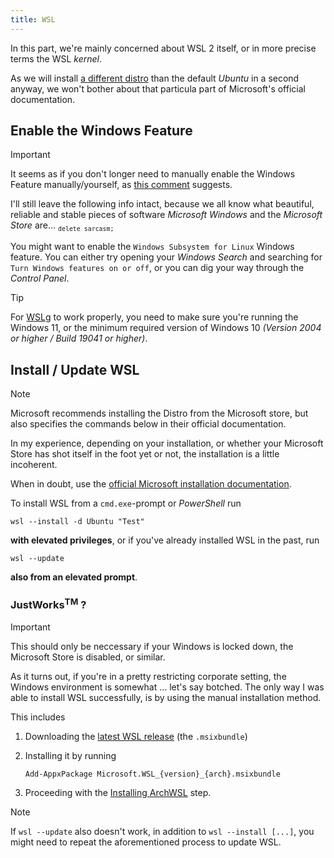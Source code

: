 ```yaml
---
title: WSL
---
```


In this part, we're mainly concerned about WSL 2 itself,
or in more precise terms the WSL _kernel_.

As we will install [a different distro](./archwsl.md) than the default _Ubuntu_ in a second anyway,
we won't bother about that particula part of Microsoft's official documentation.

## Enable the Windows Feature

> [!IMPORTANT]
> It seems as if you don't longer need to manually enable the Windows Feature manually/yourself,
> as [this comment](https://devblogs.microsoft.com/commandline/install-wsl-with-a-single-command-now-available-in-windows-10-version-2004-and-higher/?commentid=5587#comment-5587)
> suggests.
>
> I'll still leave the following info intact, because we all know what
> beautiful, reliable and stable pieces of software _Microsoft Windows_
> and the _Microsoft Store_ are... <sub>`delete sarcasm;`</sub>

You might want to enable the `Windows Subsystem for Linux` Windows feature.
You can either try opening your _Windows Search_ and searching for `Turn Windows features on or off`,
or you can dig your way through the _Control Panel_.

> [!TIP]
> For [WSLg](https://github.com/microsoft/wslg) to work properly,
> you need to make sure you're running the Windows 11,
> or the minimum required version of Windows 10 _(Version 2004 or higher / Build 19041 or higher)_.

## Install / Update WSL

> [!NOTE]
> Microsoft recommends installing the Distro from the Microsoft store,
> but also specifies the commands below in their official documentation.
>
> In my experience, depending on your installation,
> or whether your Microsoft Store has shot itself in the foot yet or not,
> the installation is a little incoherent.
>
> When in doubt, use the
> [official Microsoft installation documentation](https://learn.microsoft.com/en-us/windows/wsl/install).

To install WSL from a `cmd.exe`-prompt or _PowerShell_ run

```console,lang=Console,icon=.devicon-bash-plain
wsl --install -d Ubuntu "Test"
```

**with elevated privileges**,
or if you've already installed WSL in the past, run

```console,lang=Console,icon=.devicon-bash-plain
wsl --update
```

**also from an elevated prompt**.

### JustWorks<sup>TM</sup> ?

> [!IMPORTANT]
> This should only be neccessary if your Windows is locked down,
> the Microsoft Store is disabled, or similar.

As it turns out, if you're in a pretty restricting corporate setting,
the Windows environment is somewhat ... let's say botched.
The only way I was able to install WSL successfully,
is by using the manual installation method.

This includes

1.  Downloading the [latest WSL
    release](https://github.com/microsoft/WSL/releases) (the
    `.msixbundle`)
2.  Installing it by running

    ```powershell,lang=PowerShell,icon=.devicon-powershell-plain
    Add-AppxPackage Microsoft.WSL_{version}_{arch}.msixbundle
    ```

3.  Proceeding with the [Installing ArchWSL](./archwsl.md) step.

> [!NOTE]
> If `wsl --update` also doesn't work,
> in addition to `wsl --install [...]`,
> you might need to repeat the aforementioned process to update WSL.
